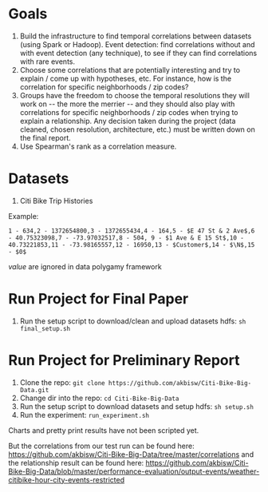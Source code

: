 # Goals
1. Build the infrastructure to find temporal correlations between datasets (using Spark or Hadoop). Event detection: find correlations without and with event detection (any technique), to see if they can find correlations with rare events.
2. Choose some correlations that are potentially interesting and try to explain / come up with hypotheses, etc. For instance, how is the correlation for specific neighborhoods / zip codes?
3. Groups have the freedom to choose the temporal resolutions they will work on -- the more the merrier -- and they should also play with correlations for specific neighborhoods / zip codes when trying to explain a relationship. Any decision taken during the project (data cleaned, chosen resolution, architecture, etc.) must be written down on the final report.
4. Use Spearman's rank as a correlation measure.

# Datasets
1. Citi Bike Trip Histories

Example: 

`1 - 634,2 - 1372654800,3 - 1372655434,4 - 164,5 - $E 47 St & 2 Ave$,6 - 40.75323098,7 - -73.97032517,8 - 504,
9 - $1 Ave & E 15 St$,10 - 40.73221853,11 - -73.98165557,12 - 16950,13 - $Customer$,14 - $\N$,15 - $0$`

$value$ are ignored in data polygamy framework

# Run Project for Final Paper
1. Run the setup script to download/clean and upload datasets hdfs: `sh final_setup.sh`

# Run Project for Preliminary Report
1. Clone the repo: `git clone https://github.com/akbisw/Citi-Bike-Big-Data.git`
2. Change dir into the repo: `cd Citi-Bike-Big-Data`
3. Run the setup script to download datasets and setup hdfs: `sh setup.sh`
4. Run the experiment: `run_experiment.sh`

Charts and pretty print results have not been scripted yet.

But the correlations from our test run can be found here: https://github.com/akbisw/Citi-Bike-Big-Data/tree/master/correlations and the relationship result can be found here: https://github.com/akbisw/Citi-Bike-Big-Data/blob/master/performance-evaluation/output-events/weather-citibike-hour-city-events-restricted
